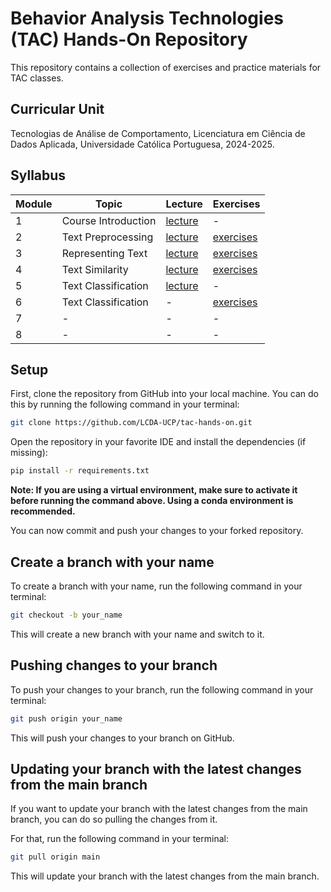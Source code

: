 # Behavior Analysis Technologies (TAC) Hands-On Repository

This repository contains a collection of exercises and practice materials for TAC classes.

## Curricular Unit
Tecnologias de Análise de Comportamento, Licenciatura em Ciência de Dados Aplicada, Universidade Católica Portuguesa, 2024-2025.

## Syllabus

| **Module** | **Topic**           | **Lecture**                           | **Exercises**                     |
|------------|---------------------|---------------------------------------|-----------------------------------|
| 1          | Course Introduction | [lecture](lectures/TAC-Session01.pdf) | -                                 |
| 2          | Text Preprocessing  | [lecture](lectures/TAC-Session02.pdf) | [exercises](exercises/session02/) |
| 3          | Representing Text   | [lecture](lectures/TAC-Session03.pdf) | [exercises](exercises/session03/) |
| 4          | Text Similarity     | [lecture](lectures/TAC-Session04.pdf) | [exercises](exercises/session04/) |
| 5          | Text Classification | [lecture](lectures/TAC-Session05.pdf) | -                                 |
| 6          | Text Classification | -                                     | [exercises](exercises/session06/) |
| 7          | -                   | -                                     | -                                 |
| 8          | -                   | -                                     | -                                 |

## Setup

First, clone the repository from GitHub into your local machine. You can do this by running the following command in your terminal:

```bash
git clone https://github.com/LCDA-UCP/tac-hands-on.git
```

Open the repository in your favorite IDE and install the dependencies (if missing):
```bash
pip install -r requirements.txt
```

**Note: If you are using a virtual environment, make sure to activate it before running the command above. Using a conda environment is recommended.**

You can now commit and push your changes to your forked repository.

## Create a branch with your name

To create a branch with your name, run the following command in your terminal:

```bash
git checkout -b your_name
```

This will create a new branch with your name and switch to it.

## Pushing changes to your branch

To push your changes to your branch, run the following command in your terminal:

```bash
git push origin your_name
```

This will push your changes to your branch on GitHub.

## Updating your branch with the latest changes from the main branch

If you want to update your branch with the latest changes from the main branch, you can do so pulling the changes from it.

For that, run the following command in your terminal:

```bash
git pull origin main
```

This will update your branch with the latest changes from the main branch.
